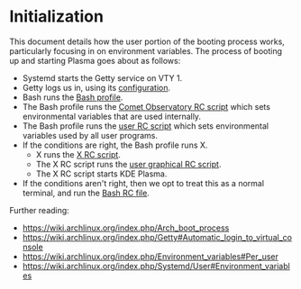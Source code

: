 # Initialization
This document details how the user portion of the booting process works, particularly focusing in on environment variables. The process of booting up and starting Plasma goes about as follows:
- Systemd starts the Getty service on VTY 1.
- Getty logs us in, using its [configuration](/config/systemd-overrides/getty-autologin.conf).
- Bash runs the [Bash profile](/scripts/bash/bash_profile.sh).
- The Bash profile runs the [Comet Observatory RC script](/scripts/bash/co_rc.sh) which sets environmental variables that are used internally.
- The Bash profile runs the [user RC script](/scripts/bash/user_rc.sh) which sets environmental variables used by all user programs.
- If the conditions are right, the Bash profile runs X.
  - X runs the [X RC script](/scripts/x/x_rc.sh).
  - The X RC script runs the [user graphical RC script](/scripts/bash/user_graphical_rc.sh).
  - The X RC script starts KDE Plasma.
- If the conditions aren't right, then we opt to treat this as a normal terminal, and run the [Bash RC file](/scripts/bash/bash_rc.sh).

Further reading:
- https://wiki.archlinux.org/index.php/Arch_boot_process
- https://wiki.archlinux.org/index.php/Getty#Automatic_login_to_virtual_console
- https://wiki.archlinux.org/index.php/Environment_variables#Per_user
- https://wiki.archlinux.org/index.php/Systemd/User#Environment_variables
